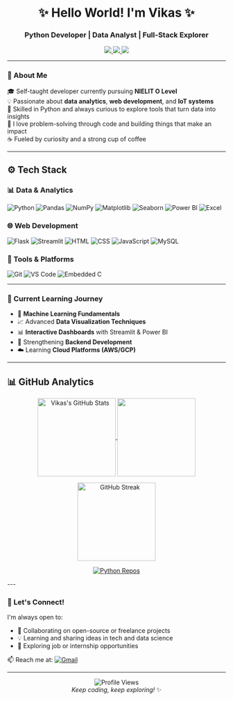 <h1 align="center">✨ Hello World! I'm Vikas ✨</h1>
<h3 align="center">Python Developer | Data Analyst | Full-Stack Explorer</h3>

<p align="center">
  <a href="https://www.linkedin.com/in/vikas-sharma-493115361/">
    <img src="https://img.shields.io/badge/LinkedIn-0077B5?style=for-the-badge&logo=linkedin&logoColor=white">
  </a>
  <a href="https://github.com/Its-Vikas-xd">
    <img src="https://img.shields.io/badge/GitHub-181717?style=for-the-badge&logo=github&logoColor=white">
  </a>
  <a href="https://x.com/ItsVikasXd">
    <img src="https://img.shields.io/badge/X-000000?style=for-the-badge&logo=x&logoColor=white">
  </a>
</p>

---

### 🚀 About Me

🎓 Self-taught developer currently pursuing **NIELIT O Level**  
💡 Passionate about **data analytics**, **web development**, and **IoT systems**  
🔎 Skilled in Python and always curious to explore tools that turn data into insights  
🧩 I love problem-solving through code and building things that make an impact  
☕ Fueled by curiosity and a strong cup of coffee  

---

## ⚙️ Tech Stack

### 📊 Data & Analytics
![Python](https://img.shields.io/badge/Python-3776AB?style=for-the-badge&logo=python&logoColor=white)
![Pandas](https://img.shields.io/badge/Pandas-150458?style=for-the-badge&logo=pandas&logoColor=white)
![NumPy](https://img.shields.io/badge/Numpy-013243?style=for-the-badge&logo=numpy&logoColor=white)
![Matplotlib](https://img.shields.io/badge/Matplotlib-003866?style=for-the-badge&logo=matplotlib&logoColor=white)
![Seaborn](https://img.shields.io/badge/Seaborn-1E2952?style=for-the-badge)
![Power BI](https://img.shields.io/badge/Power%20BI-F2C811?style=for-the-badge&logo=powerbi&logoColor=black)
![Excel](https://img.shields.io/badge/Excel-217346?style=for-the-badge&logo=microsoft-excel&logoColor=white)

### 🌐 Web Development
![Flask](https://img.shields.io/badge/Flask-black?style=for-the-badge&logo=flask)
![Streamlit](https://img.shields.io/badge/Streamlit-FF4B4B?style=for-the-badge&logo=streamlit&logoColor=white)
![HTML](https://img.shields.io/badge/HTML5-E34F26?style=for-the-badge&logo=html5&logoColor=white)
![CSS](https://img.shields.io/badge/CSS3-1572B6?style=for-the-badge&logo=css3&logoColor=white)
![JavaScript](https://img.shields.io/badge/JavaScript-F7DF1E?style=for-the-badge&logo=javascript&logoColor=black)
![MySQL](https://img.shields.io/badge/MySQL-005C84?style=for-the-badge&logo=mysql&logoColor=white)

### 🔧 Tools & Platforms
![Git](https://img.shields.io/badge/Git-F05032?style=for-the-badge&logo=git&logoColor=white)
![VS Code](https://img.shields.io/badge/VS%20Code-007ACC?style=for-the-badge&logo=visual-studio-code&logoColor=white)
![Embedded C](https://img.shields.io/badge/C-00599C?style=for-the-badge&logo=c&logoColor=white)

---

### 🌱 Current Learning Journey

- 🤖 **Machine Learning Fundamentals**  
- 📈 Advanced **Data Visualization Techniques**  
- 📊 **Interactive Dashboards** with Streamlit & Power BI  
- 🔐 Strengthening **Backend Development**  
- ☁️ Learning **Cloud Platforms (AWS/GCP)**  

---

## 📊 GitHub Analytics

<p align="center">
  <a href="https://github.com/Its-Vikas-xd">
    <img align="center" src="https://github-readme-stats.vercel.app/api?username=Its-Vikas-xd&show_icons=true&theme=radical&include_all_commits=true&count_private=true&hide_title=true" alt="Vikas's GitHub Stats" height="180">
  </a>
  <a href="https://github.com/Its-Vikas-xd">
    <img align="center" src="https://github-readme-stats.vercel.app/api/top-langs/?username=Its-Vikas-xd&layout=compact&theme=radical&langs_count=6&hide=c,html,css,javascript&exclude_repo=embedded-projects" height="180">
  </a>
</p>

<p align="center">
  <img src="https://github-readme-streak-stats.herokuapp.com/?user=Its-Vikas-xd&theme=radical&hide_border=true&date_format=M%20j%5B%2C%20Y%5D" alt="GitHub Streak" height="180">
</p>

<p align="center">
  <a href="https://github.com/Its-Vikas-xd?tab=repositories&q=&type=&language=python&sort=">
    <img alt="Python Repos" src="https://custom-icon-badges.demolab.com/badge/-Explore%20Python%20Projects-3776AB?style=for-the-badge&logoColor=white&logo=python"/>
  </a>
</p>
---

### 💬 Let's Connect!

I'm always open to:
- 💬 Collaborating on open-source or freelance projects  
- 💡 Learning and sharing ideas in tech and data science  
- 🤝 Exploring job or internship opportunities  

📫 Reach me at: [![Gmail](https://img.shields.io/badge/Gmail-D14836?style=flat&logo=gmail&logoColor=white)](mailto:your.email@example.com)

---

<p align="center">
  <img src="https://komarev.com/ghpvc/?username=Its-Vikas-xd&style=flat-square&color=blue" alt="Profile Views">
  <br>
  <em>Keep coding, keep exploring!</em> ✨
</p>


